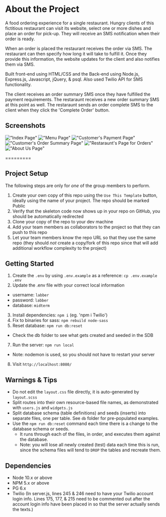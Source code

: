 # About the Project

A food ordering experience for a single restaurant. Hungry clients of this fictitious restaurant can visit its website, select one or more dishes and place an order for pick-up. They will receive an SMS notification when their order is ready.

When an order is placed the restaurant receives the order via SMS. The restaurant can then specify how long it will take to fulfill it. Once they provide this information, the website updates for the client and also notifies them via SMS.

Built front-end using HTML/CSS and the Back-end using Node.js, Express.js, Javascript, jQuery, & psql. Also used Twilio API for SMS functionality.

The client receives an order summary SMS once they have fulfilled the payment requirements.
The restaraunt receives a new order summary SMS at this point as well.
The restaraunt sends an order complete SMS to the client when they click the 'Complete Order' button.

## Screenshots
!["Index Page"](https://github.com/riztaha/midterm_project/blob/master/docs/Main%20Page.png)
!["Menu Page"](https://github.com/riztaha/midterm_project/blob/master/docs/Menu%20Page.png)
!["Customer's Payment Page"](https://github.com/riztaha/midterm_project/blob/master/docs/Payment%20Page.png)
!["Customer's Order Summary Page"](https://github.com/riztaha/midterm_project/blob/master/docs/Customer%20Order%20Summary.png)
!["Restaraunt's Page for Orders"](https://github.com/riztaha/midterm_project/blob/master/docs/Restaraunt%20Order%20Summary.png)
!["About Us Page"](https://github.com/riztaha/midterm_project/blob/master/docs/Restaraunt%20About%20Us.png)

=========

## Project Setup

The following steps are only for _one_ of the group members to perform.

1. Create your own copy of this repo using the `Use This Template` button, ideally using the name of your project. The repo should be marked Public
2. Verify that the skeleton code now shows up in your repo on GitHub, you should be automatically redirected
3. Clone your copy of the repo to your dev machine
4. Add your team members as collaborators to the project so that they can push to this repo
5. Let your team members know the repo URL so that they use the same repo (they should _not_ create a copy/fork of this repo since that will add additional workflow complexity to the project)


## Getting Started

1. Create the `.env` by using `.env.example` as a reference: `cp .env.example .env`
2. Update the .env file with your correct local information 
  - username: `labber` 
  - password: `labber` 
  - database: `midterm`
3. Install dependencies: `npm i` (eg. 'npm i Twilio')
4. Fix to binaries for sass: `npm rebuild node-sass`
5. Reset database: `npm run db:reset`
  - Check the db folder to see what gets created and seeded in the SDB
7. Run the server: `npm run local`
  - Note: nodemon is used, so you should not have to restart your server
8. Visit `http://localhost:8080/`

## Warnings & Tips

- Do not edit the `layout.css` file directly, it is auto-generated by `layout.scss`
- Split routes into their own resource-based file names, as demonstrated with `users.js` and `widgets.js`
- Split database schema (table definitions) and seeds (inserts) into separate files, one per table. See `db` folder for pre-populated examples. 
- Use the `npm run db:reset` command each time there is a change to the database schema or seeds. 
  - It runs through each of the files, in order, and executes them against the database. 
  - Note: you will lose all newly created (test) data each time this is run, since the schema files will tend to `DROP` the tables and recreate them.

## Dependencies

- Node 10.x or above
- NPM 5.x or above
- PG 6.x
- Twilio (In server.js, lines 245 & 246 need to have your Twilio account login info. Lines 175, 177, & 215 need to be commented out after the account login info have been placed in so that the server actually sends the texts.)

